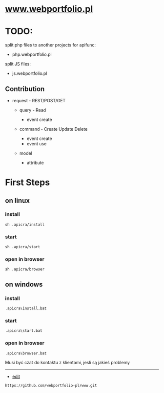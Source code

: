 # www.webportfolio.pl

# TODO:

split php files to another projects for apifunc:

+ php.webportfolio.pl
  
split JS files:

+ js.webportfolio.pl


## Contribution

+ request - REST/POST/GET
    + query - Read
        + event create
        
    + command - Create Update Delete
        + event create
        + event use
      
    + model
        + attribute
    
    

# First Steps

## on linux

### install
    sh .apicra/install

### start
    sh .apicra/start

### open in browser
    sh .apicra/browser

## on windows

### install
    .apicra\install.bat

### start
    .apicra\start.bat


### open in browser
    .apicra\browser.bat


Musi być czat do kontaktu z klientami, 
jesli są jakieś problemy


---
+ [edit](https://github.com/webportfolio-pl/www/edit/main/README.md)

```
https://github.com/webportfolio-pl/www.git
```
